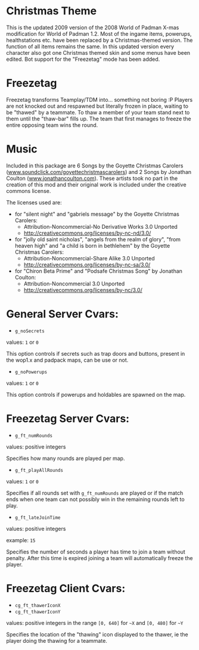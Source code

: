 # Christmas Theme

This is the updated 2009 version of the 2008 World of Padman X-mas modification for World
of Padman 1.2. Most of the ingame items, powerups, healthstations etc. have been replaced
by a Christmas-themed version. The function of all items remains the same.
In this updated version every character also got one Christmas themed skin and some menus
have been edited. Bot support for the "Freezetag" mode has been added.

# Freezetag

Freezetag transforms Teamplay/TDM into... something not boring :P Players are not knocked
out and respawned but literally frozen in place, waiting to be "thawed" by a teammate.
To thaw a member of your team stand next to them until the "thaw-bar" fills up.
The team that first manages to freeze the entire opposing team wins the round.

# Music

Included in this package are 6 Songs by the Goyette Christmas Carolers
(www.soundclick.com/goyettechristmascarolers) and 2 Songs by Jonathan Coulton
(www.jonathancoulton.com). These artists took no part in the creation of this mod and their
original work is included under the creative commons license.

The licenses used are:

* for "silent night" and "gabriels message" by the Goyette Christmas Carolers:
  * Attribution-Noncommercial-No Derivative Works 3.0 Unported
  * http://creativecommons.org/licenses/by-nc-nd/3.0/
* for "jolly old saint nicholas", "angels from the realm of glory", "from heaven high" and "a child is born in bethlehem" by the Goyette Christmas Carolers:
  * Attribution-Noncommercial-Share Alike 3.0 Unported
  * http://creativecommons.org/licenses/by-nc-sa/3.0/
* for "Chiron Beta Prime" and "Podsafe Christmas Song" by Jonathan Coulton:
  * Attribution-Noncommercial 3.0 Unported
  * http://creativecommons.org/licenses/by-nc/3.0/

# General Server Cvars:

* `g_noSecrets`

values: `1` or `0`

This option controls if secrets such as trap doors and buttons, present in the wop1.x and padpack
maps, can be use or not.

* `g_noPowerups`

values: `1` or `0`

This option controls if powerups and holdables are spawned on the map.

# Freezetag Server Cvars:

* `g_ft_numRounds`

values: positive integers

Specifies how many rounds are played per map.

* `g_ft_playAllRounds`

values: `1` or `0`

Specifies if all rounds set with `g_ft_numRounds` are played or if the match ends when one team
can not possibly win in the remaining rounds left to play.

* `g_ft_lateJoinTime`

values: positive integers

example: `15`

Specifies the number of seconds a player has time to join a team without penalty. After this time
is expired joining a team will automatically freeze the player.

# Freezetag Client Cvars:

* `cg_ft_thawerIconX`
* `cg_ft_thawerIconY`

values: positive integers in the range `[0, 640]` for `~X` and `[0, 480]` for `~Y`

Specifies the location of the "thawing" icon displayed to the thawer, ie the player doing the
thawing for a teammate.
